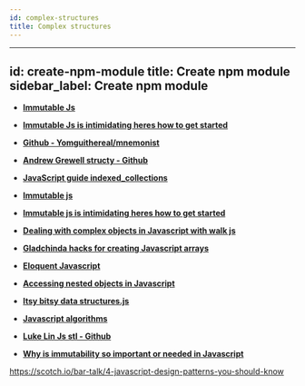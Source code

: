 ```yaml
---
id: complex-structures
title: Complex structures
---
```

---
id: create-npm-module
title: Create npm module
sidebar_label: Create npm module
---


- [**Immutable Js**](https://facebook.github.io/immutable-js/docs/#/)
- [**Immutable Js is intimidating heres how to get started**](https://medium.freecodecamp.org/immutable-js-is-intimidating-heres-how-to-get-started-2db1770466d6)
- [**Github - Yomguithereal/mnemonist**](https://github.com/Yomguithereal/mnemonist)
- [**Andrew Grewell structy - Github**](https://github.com/andrewgrewell/structy)
- [**JavaScript guide indexed_collections**](https://developer.mozilla.org/en-US/docs/Web/JavaScript/Guide/Indexed_collections)
- [**Immutable js**](https://facebook.github.io/immutable-js/docs/#/)
- [**Immutable js is intimidating heres how to get started**](https://medium.freecodecamp.org/immutable-js-is-intimidating-heres-how-to-get-started-2db1770466d6)
- [**Dealing with complex objects in Javascript with walk js**](https://medium.com/front-end-weekly/dealing-with-complex-objects-in-javascript-with-walk-js-a5826c64569f)

- [**Gladchinda hacks for creating Javascript arrays**](https://medium.freecodecamp.org/https-medium-com-gladchinda-hacks-for-creating-javascript-arrays-a1b80cb372b)
- [**Eloquent Javascript**](https://eloquentjavascript.net/04_data.html)
- [**Accessing nested objects in Javascript**](https://hackernoon.com/accessing-nested-objects-in-javascript-f02f1bd6387f)
- [**Itsy bitsy data structures.js**](https://github.com/jamiebuilds/itsy-bitsy-data-structures/blob/master/itsy-bitsy-data-structures.js)
- [**Javascript algorithms**](https://github.com/trekhleb/javascript-algorithms)
- [**Luke Lin Js stl - Github**](https://github.com/LukeLin/js-stl)
- [**Why is immutability so important or needed in Javascript**](https://stackoverflow.com/questions/34385243/why-is-immutability-so-important-or-needed-in-javascript)



<!--


observer pattern js
https://medium.com/@patrickackerman/the-observer-pattern-with-vanilla-javascript-8f85ea05eaa8
https://pawelgrzybek.com/the-observer-pattern-in-javascript-explained/
https://joshbedo.github.io/JS-Design-Patterns/
https://medium.com/@majdasab/observer-pattern-with-javascript-es6-classes-2a19851e1506
https://www.sitepoint.com/javascript-design-patterns-observer-pattern/




https://www.google.com/search?rlz=1C1GCEA_enUA850UA850&ei=pUMNXZD3AemBk74P4rmJ2AY&q=js+patterns+templates&oq=js+patterns+tem&gs_l=psy-ab.3.0.33i21l2.537678.547116..548682...1.0..0.120.1329.15j1......0....1..gws-wiz.......0i71j35i39j0i67j0j0i20i263j0i203j0i10i203j0i10j0i22i10i30j0i22i30j33i22i29i30.A-SvEu7yMGM




https://shichuan.github.io/javascript-patterns/


https://github.com/shichuan/javascript-patterns/blob/master/code-reuse-patterns/prototypal-inheritance.html -->


https://scotch.io/bar-talk/4-javascript-design-patterns-you-should-know
